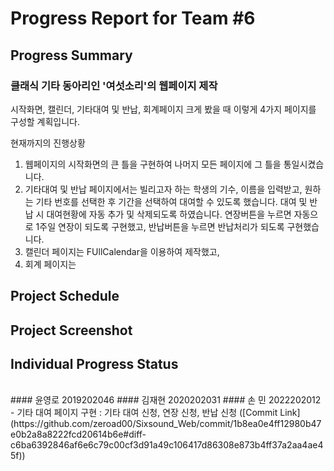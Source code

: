 # Progress Report for Team #6
## Progress Summary 
### 클래식 기타 동아리인 '여섯소리'의 웹페이지 제작 <br>
시작화면, 캘린더, 기타대여 및 반납, 회계페이지 
크게 봤을 때 이렇게 4가지 페이지를 구성할 계획입니다. 

현재까지의 진행상황
1. 웹페이지의 시작화면의 큰 틀을 구현하여 나머지 모든 페이지에 그 틀을 통일시켰습니다.
2. 기타대여 및 반납 페이지에서는 빌리고자 하는 학생의 기수, 이름을 입력받고, 원하는 기타 번호를 선택한 후 기간을 선택하여 대여할 수 있도록 했습니다.
대여 및 반납 시 대여현황에 자동 추가 및 삭제되도록 하였습니다. 
연장버튼을 누르면 자동으로 1주일 연장이 되도록 구현했고, 반납버튼을 누르면 반납처리가 되도록 구현했습니다. 
4. 캘린더 페이지는 FUllCalendar을 이용하여 제작했고,
5. 회계 페이지는 

## Project Schedule
## Project Screenshot
## Individual Progress Status
<br>
#### 윤영로 2019202046
#### 김재현 2020202031
#### 손  민 2022202012
- 기타 대여 페이지 구현 : 기타 대여 신청, 연장 신청, 반납 신청 ([Commit Link](https://github.com/zeroad00/Sixsound_Web/commit/1b8ea0e4ff12980b47e0b2a8a8222fcd20614b6e#diff-c6ba6392846af6e6c79c00cf3d91a49c106417d86308e873b4ff37a2aa4ae45f))
